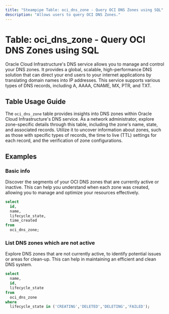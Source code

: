 ```yaml
---
title: "Steampipe Table: oci_dns_zone - Query OCI DNS Zones using SQL"
description: "Allows users to query OCI DNS Zones."
---
```


# Table: oci_dns_zone - Query OCI DNS Zones using SQL

Oracle Cloud Infrastructure's DNS service allows you to manage and control your DNS zones. It provides a global, scalable, high-performance DNS solution that can direct your end users to your internet applications by translating domain names into IP addresses. This service supports various types of DNS records, including A, AAAA, CNAME, MX, PTR, and TXT.

## Table Usage Guide

The `oci_dns_zone` table provides insights into DNS zones within Oracle Cloud Infrastructure's DNS service. As a network administrator, explore zone-specific details through this table, including the zone's name, state, and associated records. Utilize it to uncover information about zones, such as those with specific types of records, the time to live (TTL) settings for each record, and the verification of zone configurations.

## Examples

### Basic info
Discover the segments of your OCI DNS zones that are currently active or inactive. This can help you understand when each zone was created, allowing you to manage and optimize your resources effectively.

```sql
select
  id,
  name,
  lifecycle_state,
  time_created
from
  oci_dns_zone;
```

### List DNS zones which are not active
Explore DNS zones that are not currently active, to identify potential issues or areas for clean-up. This can help in maintaining an efficient and clean DNS system.

```sql
select
  name,
  id,
  lifecycle_state
from
  oci_dns_zone
where
  lifecycle_state in ('CREATING','DELETED','DELETING','FAILED');
```